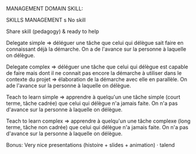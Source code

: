 MANAGEMENT DOMAIN
SKILL:

SKILLS MANAGEMENT
s
No skill

Share skill (pedagogy) & ready to help

Delegate simple
=> déléguer une tâche que celui qui délègue sait faire en connaissant déjà la démarche. On a
de l'avance sur la personne à laquelle on délègue.


Delegate complex
=> déléguer une tâche que celui qui délègue est capable de faire mais dont il ne connait
pas encore la démarche à utiliser dans le contexte du projet
=> élaboration de la démarche avec elle en parallèle. On ade l'avance sur la personne à laquelle on délègue.

Teach to learn simple => apprendre à quelqu'un une tâche simple (court terme, tâche cadrée) que celui
qui délègue n'a jamais faite. On n'a pas d'avance sur la personne à laquelle on délègue.

Teach to learn complex => apprendre à quelqu'un une tâche complexe (long terme, tâche non cadrée)
que celui qui délègue n'a jamais faite. On n'a pas d'avance sur la personne à laquelle on délègue.

Bonus: Very nice presentations (histoire + slides + animation)
· talend